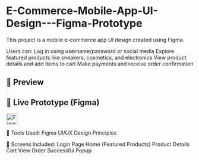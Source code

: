 # E-Commerce-Mobile-App-UI-Design---Figma-Prototype
This project is a mobile e-commerce app UI design created using Figma.

 Users can:
Log in using username/password or social media
Explore featured products like sneakers, cosmetics, and electronics
View product details and add items to cart
Make payments and receive order confirmation


## 📸 Preview

## 🔗 Live Prototype (Figma)
<a href="https://www.figma.com/proto/QXBewRm1rwLnLan3FUjDUb/Untitled?node-id=1-2&p=f&t=sFBSJDiWLkbvU4yv-1&scaling=scale-down&content-scaling=fixed&page-id=0%3A1&starting-point-node-id=1%3A2" target="_blank">
  <img src="https://upload.wikimedia.org/wikipedia/commons/3/33/Figma-logo.svg" alt="Figma Logo" width="30" style="vertical-align:middle;"/>
</a>

🔧 Tools Used:
Figma
UI/UX Design Principles

📱 Screens Included:
Login Page
Home (Featured Products)
Product Details
Cart View
Order Successful Popup
